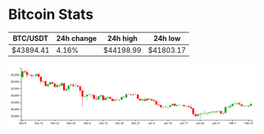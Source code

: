 # Bitcoin Stats

BTC/USDT|24h change|24h high|24h low|
|---|---|---|---|
|$43894.41|4.16%|$44198.99|$41803.17|

<img src="./chart.svg">
